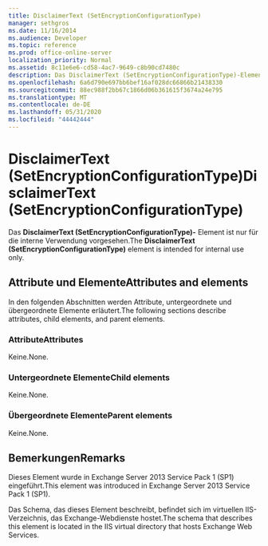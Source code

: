 ```yaml
---
title: DisclaimerText (SetEncryptionConfigurationType)
manager: sethgros
ms.date: 11/16/2014
ms.audience: Developer
ms.topic: reference
ms.prod: office-online-server
localization_priority: Normal
ms.assetid: 8c11e6e6-cd58-4ac7-9649-c8b90cd7480c
description: Das DisclaimerText (SetEncryptionConfigurationType)-Element ist nur für die interne Verwendung vorgesehen.
ms.openlocfilehash: 6a6d790e697bb6bef16af028dc66866b21438330
ms.sourcegitcommit: 88ec988f2bb67c1866d06b361615f3674a24e795
ms.translationtype: MT
ms.contentlocale: de-DE
ms.lasthandoff: 05/31/2020
ms.locfileid: "44442444"
---
```

# <a name="disclaimertext-setencryptionconfigurationtype"></a><span data-ttu-id="2a802-103">DisclaimerText (SetEncryptionConfigurationType)</span><span class="sxs-lookup"><span data-stu-id="2a802-103">DisclaimerText (SetEncryptionConfigurationType)</span></span>

<span data-ttu-id="2a802-104">Das **DisclaimerText (SetEncryptionConfigurationType)-** Element ist nur für die interne Verwendung vorgesehen.</span><span class="sxs-lookup"><span data-stu-id="2a802-104">The **DisclaimerText (SetEncryptionConfigurationType)** element is intended for internal use only.</span></span> 

## <a name="attributes-and-elements"></a><span data-ttu-id="2a802-105">Attribute und Elemente</span><span class="sxs-lookup"><span data-stu-id="2a802-105">Attributes and elements</span></span>

<span data-ttu-id="2a802-106">In den folgenden Abschnitten werden Attribute, untergeordnete und übergeordnete Elemente erläutert.</span><span class="sxs-lookup"><span data-stu-id="2a802-106">The following sections describe attributes, child elements, and parent elements.</span></span>
  
### <a name="attributes"></a><span data-ttu-id="2a802-107">Attribute</span><span class="sxs-lookup"><span data-stu-id="2a802-107">Attributes</span></span>

<span data-ttu-id="2a802-108">Keine.</span><span class="sxs-lookup"><span data-stu-id="2a802-108">None.</span></span>
  
### <a name="child-elements"></a><span data-ttu-id="2a802-109">Untergeordnete Elemente</span><span class="sxs-lookup"><span data-stu-id="2a802-109">Child elements</span></span>

<span data-ttu-id="2a802-110">Keine.</span><span class="sxs-lookup"><span data-stu-id="2a802-110">None.</span></span>
  
### <a name="parent-elements"></a><span data-ttu-id="2a802-111">Übergeordnete Elemente</span><span class="sxs-lookup"><span data-stu-id="2a802-111">Parent elements</span></span>

<span data-ttu-id="2a802-112">Keine.</span><span class="sxs-lookup"><span data-stu-id="2a802-112">None.</span></span>
  
## <a name="remarks"></a><span data-ttu-id="2a802-113">Bemerkungen</span><span class="sxs-lookup"><span data-stu-id="2a802-113">Remarks</span></span>

<span data-ttu-id="2a802-114">Dieses Element wurde in Exchange Server 2013 Service Pack 1 (SP1) eingeführt.</span><span class="sxs-lookup"><span data-stu-id="2a802-114">This element was introduced in Exchange Server 2013 Service Pack 1 (SP1).</span></span>
  
<span data-ttu-id="2a802-115">Das Schema, das dieses Element beschreibt, befindet sich im virtuellen IIS-Verzeichnis, das Exchange-Webdienste hostet.</span><span class="sxs-lookup"><span data-stu-id="2a802-115">The schema that describes this element is located in the IIS virtual directory that hosts Exchange Web Services.</span></span>
  

